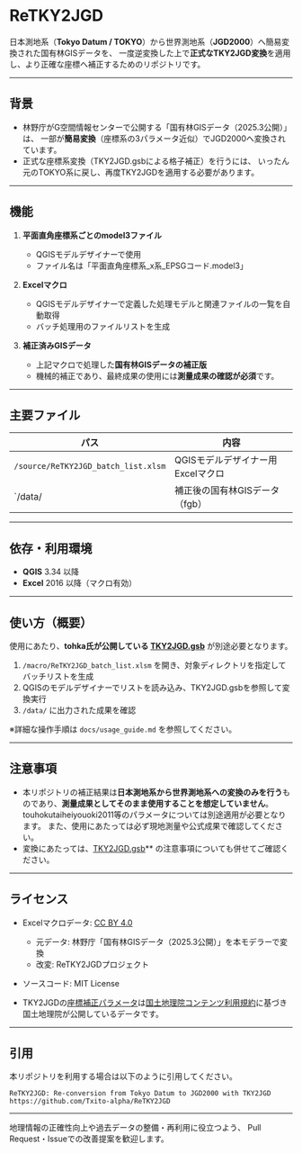 # ReTKY2JGD

日本測地系（**Tokyo Datum / TOKYO**）から世界測地系（**JGD2000**）へ簡易変換された国有林GISデータを、
一度逆変換した上で**正式なTKY2JGD変換**を適用し、より正確な座標へ補正するためのリポジトリです。

---

## 背景

* 林野庁がG空間情報センターで公開する「国有林GISデータ（2025.3公開）」は、
  一部が**簡易変換**（座標系の3パラメータ近似）でJGD2000へ変換されています。
* 正式な座標系変換（TKY2JGD.gsbによる格子補正）を行うには、
  いったん元のTOKYO系に戻し、再度TKY2JGDを適用する必要があります。

---

## 機能

1. **平面直角座標系ごとのmodel3ファイル**

   * QGISモデルデザイナーで使用
   * ファイル名は「平面直角座標系_x系_EPSGコード.model3」
2. **Excelマクロ**

   * QGISモデルデザイナーで定義した処理モデルと関連ファイルの一覧を自動取得
   * バッチ処理用のファイルリストを生成
3. **補正済みGISデータ**

   * 上記マクロで処理した**国有林GISデータの補正版**
   * 機械的補正であり、最終成果の使用には**測量成果の確認が必須**です。

---

## 主要ファイル

| パス                            | 内容                             |
| ----------------------------- | ------------------------------ |
| `/source/ReTKY2JGD_batch_list.xlsm` | QGISモデルデザイナー用Excelマクロ          |
| `/data/            | 補正後の国有林GISデータ（fgb） |

---

## 依存・利用環境

* **QGIS** 3.34 以降
* **Excel** 2016 以降（マクロ有効）

---

## 使い方（概要）

使用にあたり、**tohka氏が公開している [TKY2JGD.gsb](https://github.com/tohka/JapanGridShift)** が別途必要となります。
1. `/macro/ReTKY2JGD_batch_list.xlsm` を開き、対象ディレクトリを指定してバッチリストを生成
2. QGISのモデルデザイナーでリストを読み込み、TKY2JGD.gsbを参照して変換実行
3. `/data/` に出力された成果を確認

※詳細な操作手順は `docs/usage_guide.md` を参照してください。

---

## 注意事項

* 本リポジトリの補正結果は**日本測地系から世界測地系への変換のみを行う**ものであり、**測量成果としてそのまま使用することを想定していません**。
 touhokutaiheiyouoki2011等のパラメータについては別途適用が必要となります。 また、使用にあたっては必ず現地測量や公式成果で確認してください。
* 変換にあたっては、[TKY2JGD.gsb](https://github.com/tohka/JapanGridShift)** の注意事項についても併せてご確認ください。
  

---

## ライセンス

* Excelマクロデータ: [CC BY 4.0](https://creativecommons.org/licenses/by/4.0/)

  * 元データ: 林野庁「国有林GISデータ（2025.3公開）」を本モデラーで変換
  * 改変: ReTKY2JGDプロジェクト
* ソースコード: MIT License

* TKY2JGDの[座標補正パラメータ](https://www.gsi.go.jp/sokuchikijun/sokuchikijun41012.html#zahyo)は[国土地理院コンテンツ利用規約](https://www.gsi.go.jp/kikakuchousei/kikakuchousei40182.html)に基づき国土地理院が公開しているデータです。


---

## 引用

本リポジトリを利用する場合は以下のように引用してください。

```
ReTKY2JGD: Re-conversion from Tokyo Datum to JGD2000 with TKY2JGD
https://github.com/Txito-alpha/ReTKY2JGD
```

---

地理情報の正確性向上や過去データの整備・再利用に役立つよう、
Pull Request・Issueでの改善提案を歓迎します。
